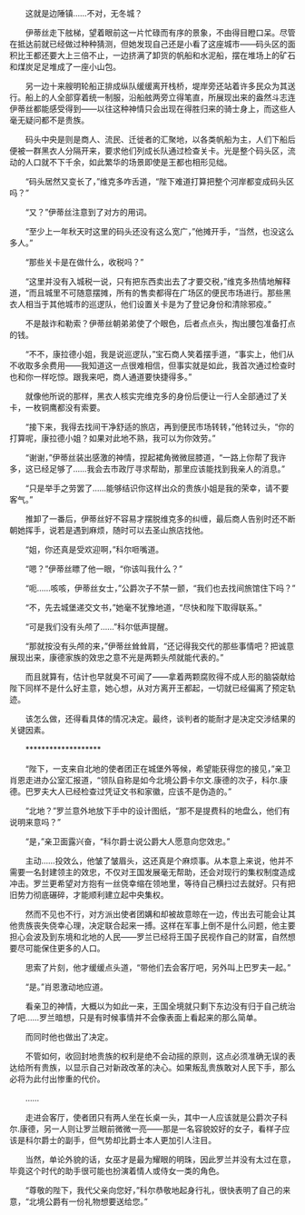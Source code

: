 　　这就是边陲镇……不对，无冬城？

　　伊蒂丝走下舷梯，望着眼前这一片忙碌而有序的景象，不由得目瞪口呆。尽管在抵达前就已经做过种种猜测，但她发现自己还是小看了这座城市——码头区的面积比王都还要大上三倍不止，一边挤满了卸货的帆船和水泥船，摆在堆场上的矿石和煤炭足足堆成了一座小山包。

　　另一边十来艘明轮船正排成纵队缓缓离开栈桥，堤岸旁还站着许多民众为其送行。船上的人全部穿着统一制服，沿船舷两旁立得笔直，所展现出来的盎然斗志连伊蒂丝都能感受得到——以往这种神情只会出现在得胜归来的骑士身上，而这些人毫无疑问都不是贵族。

　　码头中央是则是商人、流民、迁徙者的汇聚地，以各类帆船为主，人们下船后便被一群黑衣人分隔开来，要求他们列成长队通过检查关卡。光是整个码头区，流动的人口就不下千余，如此繁华的场景即使是王都也相形见绌。

　　“码头居然又变长了，”维克多咋舌道，“陛下难道打算把整个河岸都变成码头区吗？”

　　“又？”伊蒂丝注意到了对方的用词。

　　“至少上一年秋天时这里的码头还没有这么宽广，”他摊开手，“当然，也没这么多人。”

　　“那些关卡是在做什么，收税吗？”

　　“这里并没有入城税一说，只有把东西卖出去了才要交税，”维克多热情地解释道，“而且城里不可随意摆摊，所有的售卖都得在广场区的便民市场进行。那些黑衣人相当于其他城市的巡逻队，他们设置关卡是为了登记身份和清除邪疫。”

　　不是敲诈和勒索？伊蒂丝朝弟弟使了个眼色，后者点点头，掏出腰包准备打点的钱。

　　“不不，康拉德小姐，我是说巡逻队，”宝石商人笑着摆手道，“事实上，他们从不收取多余费用——我知道这一点很难相信，但事实就是如此，我首次通过检查时也和你一样吃惊。跟我来吧，商人通道要快捷得多。”

　　就像他所说的那样，黑衣人核实完维克多的身份后便让一行人全部通过了关卡，一枚铜鹰都没有索要。

　　“接下来，我得去找间干净舒适的旅店，再到便民市场转转，”他转过头，“你的打算呢，康拉德小姐？如果对此地不熟，我可以为你效劳。”

　　“谢谢，”伊蒂丝装出感激的神情，捏起裙角微微屈膝道，“一路上你帮了我许多，这已经足够了……我会去市政厅寻求帮助，那里应该能找到我亲人的消息。”

　　“只是举手之劳罢了……能够结识你这样出众的贵族小姐是我的荣幸，请不要客气。”

　　推卸了一番后，伊蒂丝好不容易才摆脱维克多的纠缠，最后商人告别时还不断朝她挥手，说若是遇到麻烦，随时可以去圣山旅店找他。

　　“姐，你还真是受欢迎啊，”科尔咂嘴道。

　　“嗯？”伊蒂丝瞟了他一眼，“你该叫我什么？”

　　“呃……咳咳，伊蒂丝女士，”公爵次子不禁一颤，“我们也去找间旅馆住下吗？”

　　“不，先去城堡递交文书，”她毫不犹豫地道，“尽快和陛下取得联系。”

　　“可是我们没有头颅了……”科尔低声提醒。

　　“那就按没有头颅的来，”伊蒂丝耸耸肩，“还记得我交代的那些事情吧？把诚意展现出来，康德家族的效忠之意不光是两颗头颅就能代表的。”

　　而且就算有，估计也早就臭不可闻了——拿着两颗腐败得不成人形的脑袋献给陛下同样不是什么好主意，她心想，从对方离开王都起，一切就已经偏离了预定轨迹。

　　该怎么做，还得看具体的情况决定。最终，谈判者的能耐才是决定交涉结果的关键因素。

　　*******************

　　“陛下，一支来自北地的使者团正在城堡外等候，希望能获得您的接见，”亲卫肖恩走进办公室汇报道，“领队自称是如今北境公爵卡尔文.康德的次子，科尔.康德。巴罗夫大人已经检查过凭证文书和家徽，应该不是伪造的。”

　　“北地？”罗兰意外地放下手中的设计图纸，“那不是提费科的地盘么，他们有说明来意吗？”

　　“是，”亲卫面露兴奋，“科尔爵士说公爵大人愿意向您效忠。”

　　主动……投效么，他皱了皱眉头，这还真是个麻烦事。从本意上来说，他并不需要一名封建领主的效忠，不仅对王国发展毫无帮助，还会对现行的集权制度造成冲击。罗兰更希望对方抱有一丝侥幸缩在领地里，等待自己横扫过去就好。只有把旧势力彻底碾碎，才能顺利建立起中央集权。

　　然而不见也不行，对方派出使者团媾和却被故意晾在一边，传出去可能会让其他贵族丧失侥幸心理，决定联合起来一搏。这样在军事上倒不是什么问题，他主要担心会波及到东境和北地的人民——罗兰已经将王国子民视作自己的财富，自然想要尽可能保住更多的人口。

　　思索了片刻，他才缓缓点头道，“带他们去会客厅吧，另外叫上巴罗夫一起。”

　　“是。”肖恩激动地应道。

　　看亲卫的神情，大概以为如此一来，王国全境就只剩下东边没有归于自己统治了吧……罗兰暗想，只是有时候事情并不会像表面上看起来的那么简单。

　　而同时他也做出了决定。

　　不管如何，收回封地贵族的权利是绝不会动摇的原则，这点必须准确无误的表达给所有贵族，以显示自己对新政改革的决心。如果叛乱贵族敢对人民下手，那么必将为此付出惨重的代价。

　　……

　　走进会客厅，使者团只有两人坐在长桌一头，其中一人应该就是公爵次子科尔.康德，另一人则让罗兰眼前微微一亮——那是一名容貌姣好的女子，看样子应该是科尔爵士的副手，但气势却比爵士本人更加引人注目。

　　当然，单论外貌的话，女巫才是最为耀眼的明珠，因此罗兰并没有太过在意，毕竟这个时代的助手很可能也扮演着情人或侍女一类的角色。

　　“尊敬的陛下，我代父亲向您好，”科尔恭敬地起身行礼，很快表明了自己的来意，“北境公爵有一份礼物想要送给您。”
